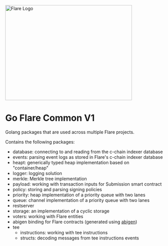 <p align="left">
  <a href="https://flare.network/" target="blank"><img src="https://flare.network/wp-content/uploads/Artboard-1-1.svg" width="400" height="300" alt="Flare Logo" /></a>
</p>

# Go Flare Common V1

Golang packages that are used across multiple Flare projects.

Contains the following packages:

- database: connecting to and reading from the c-chain indexer database
- events: parsing event logs as stored in Flare's c-chain indexer database
- heapt: generically typed heap implementation based on "container/heap"
- logger: logging solution
- merkle: Merkle tree implementation
- payload: working with transaction inputs for Submission smart contract
- policy: storing and parsing signing policies
- priority: heap implementation of a priority queue with two lanes
- queue: channel implementation of a priority queue with two lanes
- restserver
- storage: an implementation of a cyclic storage
- voters: working with Flare entities
- abigen binding for Flare contracts (generated using [abigen](https://geth.ethereum.org/docs/tools/abigen))
- tee
  - instructions: working with tee instructions
  - structs: decoding messages from tee instructions events

